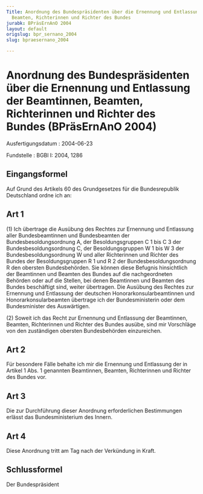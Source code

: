 ```yaml
---
Title: Anordnung des Bundespräsidenten über die Ernennung und Entlassung der Beamtinnen,
  Beamten, Richterinnen und Richter des Bundes
jurabk: BPräsErnAnO 2004
layout: default
origslug: bpr_sernano_2004
slug: bpraesernano_2004

---
```


# Anordnung des Bundespräsidenten über die Ernennung und Entlassung der Beamtinnen, Beamten, Richterinnen und Richter des Bundes (BPräsErnAnO 2004)

Ausfertigungsdatum
:   2004-06-23

Fundstelle
:   BGBl I: 2004, 1286



## Eingangsformel

Auf Grund des Artikels 60 des Grundgesetzes für die Bundesrepublik
Deutschland ordne ich an:


## Art 1

(1) Ich übertrage die Ausübung des Rechtes zur Ernennung und
Entlassung aller Bundesbeamtinnen und Bundesbeamten der
Bundesbesoldungsordnung A, der Besoldungsgruppen C 1 bis C 3 der
Bundesbesoldungsordnung C, der Besoldungsgruppen W 1 bis W 3 der
Bundesbesoldungsordnung W und aller Richterinnen und Richter des
Bundes der Besoldungsgruppen R 1 und R 2 der Bundesbesoldungsordnung R
den obersten Bundesbehörden. Sie können diese Befugnis hinsichtlich
der Beamtinnen und Beamten des Bundes auf die nachgeordneten Behörden
oder auf die Stellen, bei denen Beamtinnen und Beamten des Bundes
beschäftigt sind, weiter übertragen. Die Ausübung des Rechtes zur
Ernennung und Entlassung der deutschen Honorarkonsularbeamtinnen und
Honorarkonsularbeamten übertrage ich der Bundesministerin oder dem
Bundesminister des Auswärtigen.

(2) Soweit ich das Recht zur Ernennung und Entlassung der Beamtinnen,
Beamten, Richterinnen und Richter des Bundes ausübe, sind mir
Vorschläge von den zuständigen obersten Bundesbehörden einzureichen.


## Art 2

Für besondere Fälle behalte ich mir die Ernennung und Entlassung der
in Artikel 1 Abs. 1 genannten Beamtinnen, Beamten, Richterinnen und
Richter des Bundes vor.


## Art 3

Die zur Durchführung dieser Anordnung erforderlichen Bestimmungen
erlässt das Bundesministerium des Innern.


## Art 4

Diese Anordnung tritt am Tag nach der Verkündung in Kraft.


## Schlussformel

Der Bundespräsident

